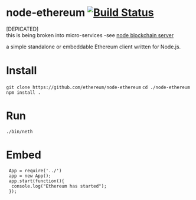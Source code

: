 node-ethereum [![Build Status](https://travis-ci.org/ethereum/node-ethereum.svg)](https://travis-ci.org/ethereum/node-ethereum)
===============
[DEPICATED]   
this is being broken into micro-services
-see [node blockchain server](https://github.com/ethereum/node-blockchain-server)

a simple standalone or embeddable Ethereum client written for Node.js.

Install
===
`git clone https://github.com/ethereum/node-ethereum`
`cd ./node-ethereum`  
`npm install .`

Run
===
`./bin/neth`

Embed
===
```javacsript
 App = require('../')
 app = new App();
 app.start(function(){
  console.log("Ethereum has started");
 });
```
